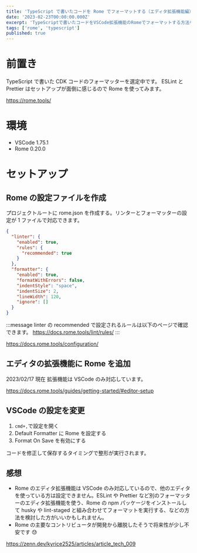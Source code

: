 ```yaml
---
title: 'TypeScript で書いたコードを Rome でフォーマットする（エディタ拡張機能編）'
date: '2023-02-23T00:00:00.000Z'
excerpt: 'TypeScriptで書いたコードをVSCode拡張機能のRomeでフォーマットする方法を調べました。'
tags: ['rome', 'typescript']
published: true
---
```


# 前置き

TypeScript で書いた CDK コードのフォーマッターを選定中です。
ESLint と Prettier はセットアップが面倒に感じるので Rome を使ってみます。

https://rome.tools/

# 環境

- VSCode 1.75.1
- Rome 0.20.0

# セットアップ

## Rome の設定ファイルを作成

プロジェクトルートに rome.json を作成する。リンターとフォーマッターの設定が 1 ファイルで対応できます。

```json
{
  "linter": {
    "enabled": true,
    "rules": {
      "recommended": true
    }
  },
  "formatter": {
    "enabled": true,
    "formatWithErrors": false,
    "indentStyle": "space",
    "indentSize": 2,
    "lineWidth": 120,
    "ignore": []
  }
}
```

:::message
linter の recommended で設定されるルールは以下のページで確認できます。 https://docs.rome.tools/lint/rules/
:::

https://docs.rome.tools/configuration/

## エディタの拡張機能に Rome を追加

2023/02/17 現在 拡張機能は VSCode のみ対応しています。

<!-- ![](https://storage.googleapis.com/zenn-user-upload/294798af3cd6-20230217.png) -->

https://docs.rome.tools/guides/getting-started/#editor-setup

## VSCode の設定を変更

1. `cmd+,`で設定を開く
1. Default Formatter に Rome を設定する
1. Format On Save を有効にする

<!-- ![](https://storage.googleapis.com/zenn-user-upload/3ae5a484c1df-20230217.png) -->

<!-- ![](https://storage.googleapis.com/zenn-user-upload/a1b5259045ea-20230217.png) -->

コードを修正して保存するタイミングで整形が実行されます。

## 感想

- Rome のエディタ拡張機能は VSCode のみ対応しているので、他のエディタを使っている方は設定できません。ESLint や Prettier など別のフォーマッターのエディタ拡張機能を使う、Rome の npm パッケージをインストールして husky や lint-staged と組み合わせてフォーマットを実行する、などの方法を検討した方がいいかもしれません。
- Rome の主要なコントリビュータが開発から離脱したそうで将来性が少し不安です 😓

https://zenn.dev/kyrice2525/articles/article_tech_009
